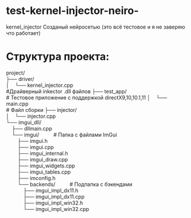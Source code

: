 # test-kernel-injector-neiro-
kernel_injector Созданый нейросетью (это всё тестовое и я не заверяю что работает)

# Структура проекта:

project/<br>
├── driver/<br> 
│&nbsp;&nbsp;&nbsp;&nbsp;└── kernel_injector.cpp<br> #Драйверный inkector .dll файлов
├── test_app/<br> # Тестовое приложение с поддержкой directX9,10,10.1,11
│&nbsp;&nbsp;&nbsp;&nbsp;└── main.cpp<br> # Файл сборки
├── injector/<br>
│&nbsp;&nbsp;&nbsp;&nbsp;└── injector.cpp<br> 
└── imgui_dll/<br>
&nbsp;&nbsp;&nbsp;&nbsp;├── dllmain.cpp<br>
&nbsp;&nbsp;&nbsp;&nbsp;└── imgui/ &nbsp;&nbsp;&nbsp;&nbsp;&nbsp;&nbsp;&nbsp;&nbsp; # Папка с файлами ImGui<br>
&nbsp;&nbsp;&nbsp;&nbsp;&nbsp;&nbsp;&nbsp;&nbsp;├── imgui.h<br>
&nbsp;&nbsp;&nbsp;&nbsp;&nbsp;&nbsp;&nbsp;&nbsp;├── imgui.cpp<br>
&nbsp;&nbsp;&nbsp;&nbsp;&nbsp;&nbsp;&nbsp;&nbsp;├── imgui_internal.h<br>
&nbsp;&nbsp;&nbsp;&nbsp;&nbsp;&nbsp;&nbsp;&nbsp;├── imgui_draw.cpp<br>
&nbsp;&nbsp;&nbsp;&nbsp;&nbsp;&nbsp;&nbsp;&nbsp;├── imgui_widgets.cpp<br>
&nbsp;&nbsp;&nbsp;&nbsp;&nbsp;&nbsp;&nbsp;&nbsp;├── imgui_tables.cpp<br>
&nbsp;&nbsp;&nbsp;&nbsp;&nbsp;&nbsp;&nbsp;&nbsp;├── imconfig.h<br>
&nbsp;&nbsp;&nbsp;&nbsp;&nbsp;&nbsp;&nbsp;&nbsp;└── backends/ &nbsp;&nbsp;&nbsp;&nbsp;&nbsp;&nbsp;&nbsp;&nbsp; # Подпапка с бэкендами<br>
&nbsp;&nbsp;&nbsp;&nbsp;&nbsp;&nbsp;&nbsp;&nbsp;&nbsp;&nbsp;&nbsp;&nbsp;├── imgui_impl_dx11.h<br>
&nbsp;&nbsp;&nbsp;&nbsp;&nbsp;&nbsp;&nbsp;&nbsp;&nbsp;&nbsp;&nbsp;&nbsp;├── imgui_impl_dx11.cpp<br>
&nbsp;&nbsp;&nbsp;&nbsp;&nbsp;&nbsp;&nbsp;&nbsp;&nbsp;&nbsp;&nbsp;&nbsp;├── imgui_impl_win32.h<br>
&nbsp;&nbsp;&nbsp;&nbsp;&nbsp;&nbsp;&nbsp;&nbsp;&nbsp;&nbsp;&nbsp;&nbsp;└── imgui_impl_win32.cpp<br>

